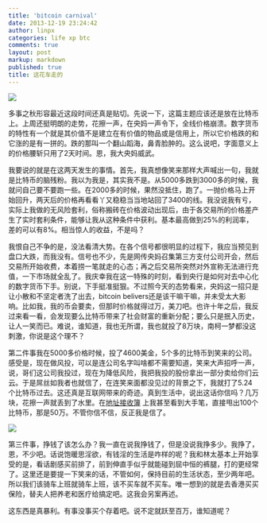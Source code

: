 ```yaml
---
title: 'bitcoin carnival'
date: 2013-12-19 23:24:42
author: linpx
categories: life xp btc
comments: true
layout: post
markup: markdown
published: true
title: 这花车走的
---
```

![](http://farm8.staticflickr.com/7405/10305978055_9d9091aedb_b.jpg)

多事之秋形容最近这段时间还真是贴切。先说一下，这篇主题应该还是放在比特币上。上周还挺明朗的走势，花擦一声，在央妈一声令下，全线价格崩溃。数字货币的特性有一个就是其价值不是建立在有价值的物品或是信用上，所以它价格跌的和它涨的是有一拼的。跌的那叫一个翻山蹈海，鼻青脸肿的。这么说吧，字面意义上的价格腰斩只用了2天时间。恩，我大央妈威武。

我要说的就是在这两天发生的事情。首先，我真想像笑来那样大声喊出一句，我就是比特币的脑残粉。我以为我是，其实我不是。从5000多跌到3000多的时候，我就问自己要不要跑一些。在2000多的时候，果然没抵住，跑了。一抛价格马上开始回升，两天后的价格再看看丫又稳稳当当地站回了3400的线。我没说我有亏，实际上我做的无风险套利，俗称搬砖在价格波动出现后，由于各交易所的价格差产生了实时套利条件，能够让我从这种条件中获利。基本最高做到25%的利润率，差的可以有8%。相当惊人的收益，不是吗？

我恨自己不争的是，没法看清大势。在各个信号都很明显的过程下，我应当预见到盘口大跌，而我没有。信号也不少，先是网传央妈召集第三方支付公司开会，然后交易所开始收费，本着捞一笔就走的心态；再之后交易所突然对外宣称无法进行充值，一下市场就全乱了。我庆幸我在这一特殊的时刻，看到央行是如何对去中心化的数字货币下手。别说，下手挺准挺狠。不过照今天的态势看来，央妈这一招只是让小散和不坚定者洗了出去，bitcoin
belivers还是该干嘛干嘛，并未受太大影响。比如我，我的币会要卖，但那时价格就得过万，美刀吧。也许十年之后，我反过来看一看，会发现要么比特币带来了社会财富的重新分配；要么只是抿入历史，让人一笑而已。难说，谁知道，我也无所谓，我也就投了8万块，南柯一梦都没这刺激，你说是这个理不？

第二件事我在5000多价格时候，投了4600美金，5个多的比特币到笑来的公司。感受是，现在做风投，可以是连公司名字叫啥都不需要知道，笑来大声招呼一声，说，哥们这公司我投过，现在为降低风险，我把我投的股份拿出一部分卖给你们云云。于是屌丝如我者也就信了，在连笑来面都没见过的背景之下，我就打了5.24个比特币过去。这还真是互联网带来的奇迹。真到生活中，说出这话你信吗？几万块，花擦一声就丢到了水里。在[地址接收簿](
https://blockchain.info/address/16c4Quq3T1BpVxKyMzXFF9F4NmTQUsCPpW)
上我甚至看到大手笔，直接甩出100个比特币，那是50万。不管你信不信，反正我是信了。

![](http://farm4.staticflickr.com/3692/11451136573_f9ccf46731_b.jpg)

第三件事，挣钱了该怎么办？我一直在说我挣钱了，但是没说我挣多少。我挣了，恩，不少吧。话说饱暖思淫欲，有钱淫的生活是咋样的呢？我和林太基本上开始享受的是，看话剧感买前排了，前到伸直手似乎就能碰到屈中恒的裤腿，打的更经常了。这里还是要提一下笑来的话，不管如何，保持目前的生活状态，至少两年吧。所以我们该骑车上班就骑车上班，该不买车就不买车。唯一想到的就是去香港买买保险，替夫人把养老和医疗给搞定吧。这我会另案再述。

这东西是真暴利。有事没事买个存着吧。说不定就跃至百万，谁知道呢？
